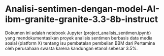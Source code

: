 # Analisi-sentimen-dengan-model-AI-ibm-granite-granite-3.3-8b-instruct
Dokumen ini adalah notebook Jupyter (project_analisis_sentimen.ipynb) yang mendokumentasikan proyek analisis sentimen berbasis data media sosial (platform X) tentang isu pembatalan pembelian BBM dari Pertamina oleh perusahaan swasta karena kandungan etanol sebesar 3.5%. 
